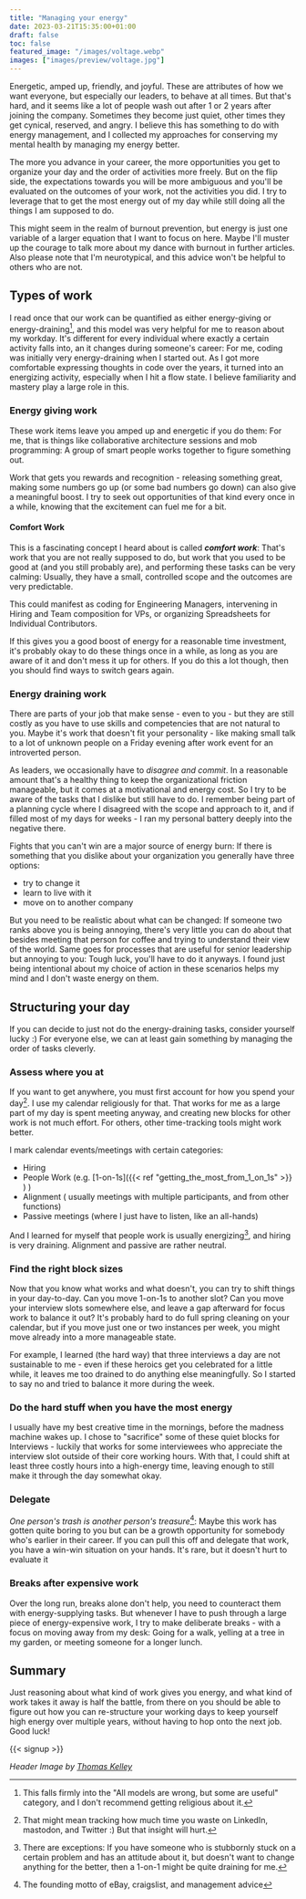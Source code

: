 ```yaml
---
title: "Managing your energy"
date: 2023-03-21T15:35:00+01:00
draft: false
toc: false
featured_image: "/images/voltage.webp"
images: ["images/preview/voltage.jpg"]
---
```


Energetic, amped up, friendly, and joyful. These are attributes of how we want everyone, but especially our leaders, to behave at all times. But that's hard, and it seems like a lot of people wash out after 1 or 2 years after joining the company. Sometimes they become just quiet, other times they get cynical, reserved, and angry. I believe this has something to do with energy management, and I collected my approaches for conserving my mental health by managing my energy better.

The more you advance in your career, the more opportunities you get to organize your day and the order of activities more freely. But on the flip side, the expectations towards you will be more ambiguous and you'll be evaluated on the outcomes of your work, not the activities you did. I try to leverage that to get the most energy out of my day while still doing all the things I am supposed to do. 

This might seem in the realm of burnout prevention, but energy is just one variable of a larger equation that I want to focus on here. Maybe I'll muster up the courage to talk more about my dance with burnout in further articles. Also please note that I'm neurotypical, and this advice won't be helpful to others who are not. 

## Types of work

I read once that our work can be quantified as either energy-giving or energy-draining[^3], and this model was very helpful for me to reason about my workday. It's different for every individual where exactly a certain activity falls into, an it changes during someone's career: For me, coding was initially very energy-draining when I started out. As I got more comfortable expressing thoughts in code over the years, it turned into an energizing activity, especially when I hit a flow state. I believe familiarity and mastery play a large role in this.

### Energy giving work 

These work items leave you amped up and energetic if you do them: For me, that is things like collaborative architecture sessions and mob programming: A group of smart people works together to figure something out. 

Work that gets you rewards and recognition - releasing something great, making some numbers go up (or some bad numbers go down) can also give a meaningful boost. I try to seek out opportunities of that kind every once in a while, knowing that the excitement can fuel me for a bit.

#### Comfort Work

This is a fascinating concept I heard about is called ***comfort work***: That's work that you are not really supposed to do, but work that you used to be good at (and you still probably are), and performing these tasks can be very calming: Usually, they have a small, controlled scope and the outcomes are very predictable. 

This could manifest as coding for Engineering Managers, intervening in Hiring and Team composition for VPs, or organizing Spreadsheets for Individual Contributors.

If this gives you a good boost of energy for a reasonable time investment, it's probably okay to do these things once in a while, as long as you are aware of it and don't mess it up for others. If you do this a lot though, then you should find ways to switch gears again. 

### Energy draining work

There are parts of your job that make sense - even to you - but they are still costly as you have to use skills and competencies that are not natural to you. Maybe it's work that doesn't fit your personality - like making small talk to a lot of unknown people on a Friday evening after work event for an introverted person. 

As leaders, we occasionally have to _disagree and commit_. In a reasonable amount that's a healthy thing to keep the organizational friction manageable, but it comes at a motivational and energy cost. So I try to be aware of the tasks that I dislike but still have to do. I remember being part of a planning cycle where I disagreed with the scope and approach to it, and if filled most of my days for weeks - I ran my personal battery deeply into the negative there.

Fights that you can't win are a major source of energy burn: If there is something that you dislike about your organization you generally have three options: 
* try to change it
* learn to live with it
* move on to another company

But you need to be realistic about what can be changed: If someone two ranks above you is being annoying, there's very little you can do about that besides meeting that person for coffee and trying to understand their view of the world. Same goes for processes that are useful for senior leadership but annoying to you: Tough luck, you'll have to do it anyways. I found just being intentional about my choice of action in these scenarios helps my mind and I don't waste energy on them. 

## Structuring your day

If you can decide to just not do the energy-draining tasks, consider yourself lucky :) For everyone else, we can at least gain something by managing the order of tasks cleverly. 

### Assess where you at

If you want to get anywhere, you must first account for how you spend your day[^1]. I use my calendar religiously for that. That works for me as a large part of my day is spent meeting anyway, and creating new blocks for other work is not much effort. For others, other time-tracking tools might work better. 

I mark calendar events/meetings with certain categories:
* Hiring
* People Work (e.g. [1-on-1s]({{< ref "getting_the_most_from_1_on_1s" >}} ) )
* Alignment ( usually meetings with multiple participants, and from other functions)
* Passive meetings (where I just have to listen, like an all-hands)

And I learned for myself that people work is usually energizing[^2], and hiring is very draining. Alignment and passive are rather neutral.

### Find the right block sizes

Now that you know what works and what doesn't, you can try to shift things in your day-to-day. Can you move 1-on-1s to another slot? Can you move your interview slots somewhere else, and leave a gap afterward for focus work to balance it out? It's probably hard to do full spring cleaning on your calendar, but if you move just one or two instances per week, you might move already into a more manageable state.

For example, I learned (the hard way) that three interviews a day are not sustainable to me - even if these heroics get you celebrated for a little while, it leaves me too drained to do anything else meaningfully. So I started to say no and tried to balance it more during the week.

### Do the hard stuff when you have the most energy

I usually have my best creative time in the mornings, before the madness machine wakes up.  I chose to "sacrifice" some of these quiet blocks for Interviews - luckily that works for some interviewees who appreciate the interview slot outside of their core working hours. With that, I could shift at least three costly hours into a high-energy time, leaving enough to still make it through the day somewhat okay.

### Delegate

_One person's trash is another person's treasure_[^4]: Maybe this work has gotten quite boring to you but can be a growth opportunity for somebody who's earlier in their career. If you can pull this off and delegate that work, you have a win-win situation on your hands. It's rare, but it doesn't hurt to evaluate it

### Breaks after expensive work

Over the long run, breaks alone don't help, you need to counteract them with energy-supplying tasks. But whenever I have to push through a large piece of energy-expensive work, I try to make deliberate breaks - with a focus on moving away from my desk: Going for a walk, yelling at a tree in my garden, or meeting someone for a longer lunch. 

## Summary

Just reasoning about what kind of work gives you energy, and what kind of work takes it away is half the battle, from there on you should be able to figure out how you can re-structure your working days to keep yourself high energy over multiple years, without having to hop onto the next job. Good luck!

{{< signup >}}

_Header Image by [Thomas Kelley](https://unsplash.com/de/@thkelley)_

[^1]: That might mean tracking how much time you waste on LinkedIn, mastodon, and Twitter :) But that insight will hurt.
[^2]: There are exceptions: If you have someone who is stubbornly stuck on a certain problem and has an attitude about it, but doesn't want to change anything for the better, then a 1-on-1 might be quite draining for me.
[^3]: This falls firmly into the "All models are wrong, but some are useful" category, and I don't recommend getting religious about it.
[^4]: The founding motto of eBay, craigslist, and management advice